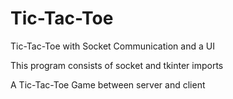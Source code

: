 # Tic-Tac-Toe
Tic-Tac-Toe with Socket Communication and a UI

This program consists of socket and tkinter imports 

A Tic-Tac-Toe Game between server and client 
